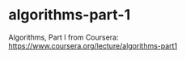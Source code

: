 # algorithms-part-1
Algorithms, Part I from Coursera: https://www.coursera.org/lecture/algorithms-part1
